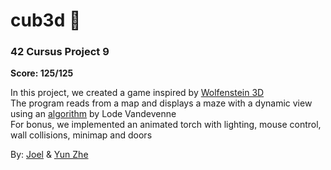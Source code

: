 # cub3d 🐺

### 42 Cursus Project 9

**Score: 125/125**

In this project, we created a game inspired by [Wolfenstein 3D](https://en.wikipedia.org/wiki/Wolfenstein_3D) </br>
The program reads from a map and displays a maze with a dynamic view using an [algorithm](https://lodev.org/cgtutor/raycasting.html) by Lode Vandevenne</br>
For bonus, we implemented an animated torch with lighting, mouse control, wall collisions, minimap and doors

By: [Joel](https://github.com/joekeroo) & [Yun Zhe](https://github.com/hooyunzhe)
